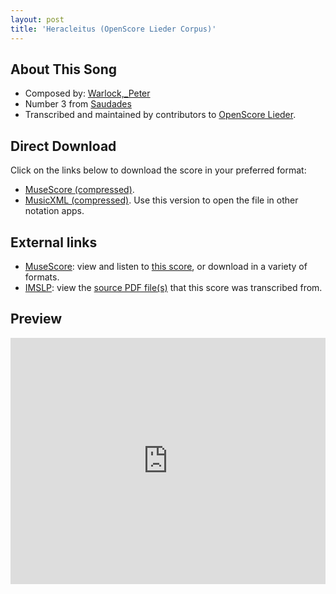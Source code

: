 ```yaml
---
layout: post
title: 'Heracleitus (OpenScore Lieder Corpus)'
---
```


## About This Song

- Composed by: [Warlock,_Peter](https://fourscoreandmore.org/openscore/lieder/Warlock,_Peter)
- Number 3 from [Saudades](https://fourscoreandmore.org/openscore/lieder/Warlock,_Peter/Saudades)
- Transcribed and maintained by contributors to [OpenScore Lieder].

[OpenScore Lieder]: https://musescore.com/openscore-lieder-corpus

## Direct Download

Click on the links below to download the score in your preferred format:
- [MuseScore (compressed)](https://github.com/openscore/lieder/blob/main/scores/Warlock,_Peter/Saudades/3_Heracleitus/lc6439747.mscz?raw=true).
- [MusicXML (compressed)](https://github.com/openscore/lieder/blob/main/scores/Warlock,_Peter/Saudades/3_Heracleitus/lc6439747.mxl?raw=true). Use this version to open the file in other notation apps.

## External links

- [MuseScore]: view and listen to [this score][MuseScore], or download in a variety of formats.
- [IMSLP]: view the [source PDF file(s)][IMSLP] that this score was transcribed from.

[MuseScore]: https://musescore.com/score/6439747
[IMSLP]: https://imslp.org/wiki/Special:ReverseLookup/476180

## Preview

<iframe width="100%" height="394" src="https://musescore.com/openscore-lieder-corpus/scores/6439747/embed" frameborder="0" allowfullscreen allow="autoplay; fullscreen"></iframe>
